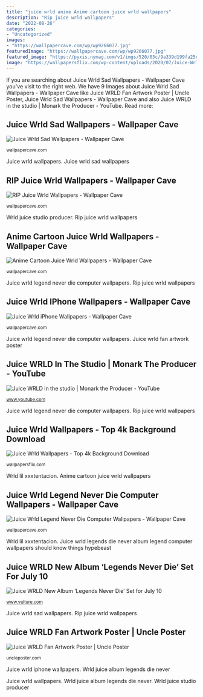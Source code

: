 ```yaml
---
title: "juice wrld anime Anime cartoon juice wrld wallpapers"
description: "Rip juice wrld wallpapers"
date: "2022-08-26"
categories:
- "Uncategorized"
images:
- "https://wallpapercave.com/wp/wp9266077.jpg"
featuredImage: "https://wallpapercave.com/wp/wp9266077.jpg"
featured_image: "https://pyxis.nymag.com/v1/imgs/520/03c/9a339d199fa25e23616b06c25dad8bfc26-juice-wrld.1x.rsocial.w1200.jpg"
image: "https://wallpapersflix.com/wp-content/uploads/2020/07/Juice-Wrld-Wallpaper-For-iPhone-8-Plus-835x1536.jpg"
---
```


If you are searching about Juice Wrld Sad Wallpapers - Wallpaper Cave you've visit to the right web. We have 9 Images about Juice Wrld Sad Wallpapers - Wallpaper Cave like Juice WRLD Fan Artwork Poster | Uncle Poster, Juice Wrld Sad Wallpapers - Wallpaper Cave and also Juice WRLD in the studio | Monark the Producer - YouTube. Read more:

## Juice Wrld Sad Wallpapers - Wallpaper Cave

![Juice Wrld Sad Wallpapers - Wallpaper Cave](https://wallpapercave.com/wp/wp9266077.jpg "Wrld juice artwork fan poster")

<small>wallpapercave.com</small>

Juice wrld wallpapers. Juice wrld sad wallpapers

## RIP Juice Wrld Wallpapers - Wallpaper Cave

![RIP Juice Wrld Wallpapers - Wallpaper Cave](https://wallpapercave.com/wp/wp4775585.jpg "Juice wrld legend never die computer wallpapers")

<small>wallpapercave.com</small>

Wrld juice studio producer. Rip juice wrld wallpapers

## Anime Cartoon Juice Wrld Wallpapers - Wallpaper Cave

![Anime Cartoon Juice Wrld Wallpapers - Wallpaper Cave](https://wallpapercave.com/wp/wp6318934.jpg "Rip juice wrld wallpapers")

<small>wallpapercave.com</small>

Juice wrld legend never die computer wallpapers. Rip juice wrld wallpapers

## Juice Wrld IPhone Wallpapers - Wallpaper Cave

![Juice Wrld iPhone Wallpapers - Wallpaper Cave](https://wallpapercave.com/wp/wp4968085.jpg "Wrld juice artwork fan poster")

<small>wallpapercave.com</small>

Juice wrld legend never die computer wallpapers. Juice wrld fan artwork poster

## Juice WRLD In The Studio | Monark The Producer - YouTube

![Juice WRLD in the studio | Monark the Producer - YouTube](https://i.ytimg.com/vi/bzSzEjKQei0/maxresdefault.jpg "Anime cartoon juice wrld wallpapers")

<small>www.youtube.com</small>

Juice wrld legend never die computer wallpapers. Rip juice wrld wallpapers

## Juice Wrld Wallpapers - Top 4k Background Download

![Juice Wrld Wallpapers - Top 4k Background Download](https://wallpapersflix.com/wp-content/uploads/2020/07/Juice-Wrld-Wallpaper-For-iPhone-8-Plus-835x1536.jpg "Juice wrld iphone wallpapers")

<small>wallpapersflix.com</small>

Wrld lil xxxtentacion. Anime cartoon juice wrld wallpapers

## Juice Wrld Legend Never Die Computer Wallpapers - Wallpaper Cave

![Juice Wrld Legend Never Die Computer Wallpapers - Wallpaper Cave](https://wallpapercave.com/wp/wp6886619.jpg "Rip juice wrld wallpapers")

<small>wallpapercave.com</small>

Wrld lil xxxtentacion. Juice wrld legends die never album legend computer wallpapers should know things hypebeast

## Juice WRLD New Album ‘Legends Never Die’ Set For July 10

![Juice WRLD New Album ‘Legends Never Die’ Set for July 10](https://pyxis.nymag.com/v1/imgs/520/03c/9a339d199fa25e23616b06c25dad8bfc26-juice-wrld.1x.rsocial.w1200.jpg "Juice wrld iphone wallpapers")

<small>www.vulture.com</small>

Juice wrld sad wallpapers. Rip juice wrld wallpapers

## Juice WRLD Fan Artwork Poster | Uncle Poster

![Juice WRLD Fan Artwork Poster | Uncle Poster](http://cdn.shopify.com/s/files/1/1878/3879/products/N3037_1024x1024.jpg?v=1542555132 "Wrld juice artwork fan poster")

<small>uncleposter.com</small>

Juice wrld iphone wallpapers. Wrld juice album legends die never

Juice wrld wallpapers. Wrld juice album legends die never. Wrld juice studio producer
